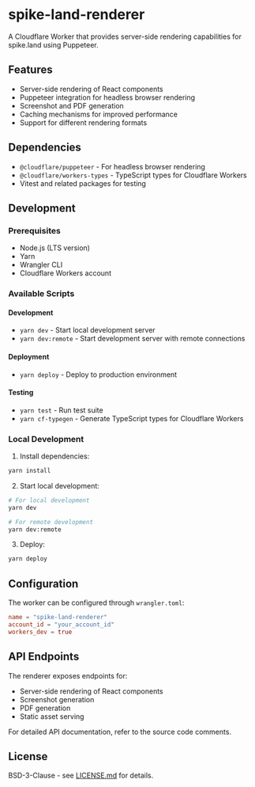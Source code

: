 # spike-land-renderer

A Cloudflare Worker that provides server-side rendering capabilities for spike.land using Puppeteer.

## Features

- Server-side rendering of React components
- Puppeteer integration for headless browser rendering
- Screenshot and PDF generation
- Caching mechanisms for improved performance
- Support for different rendering formats

## Dependencies

- `@cloudflare/puppeteer` - For headless browser rendering
- `@cloudflare/workers-types` - TypeScript types for Cloudflare Workers
- Vitest and related packages for testing

## Development

### Prerequisites

- Node.js (LTS version)
- Yarn
- Wrangler CLI
- Cloudflare Workers account

### Available Scripts

#### Development
- `yarn dev` - Start local development server
- `yarn dev:remote` - Start development server with remote connections

#### Deployment
- `yarn deploy` - Deploy to production environment

#### Testing
- `yarn test` - Run test suite
- `yarn cf-typegen` - Generate TypeScript types for Cloudflare Workers

### Local Development

1. Install dependencies:
```bash
yarn install
```

2. Start local development:
```bash
# For local development
yarn dev

# For remote development
yarn dev:remote
```

3. Deploy:
```bash
yarn deploy
```

## Configuration

The worker can be configured through `wrangler.toml`:

```toml
name = "spike-land-renderer"
account_id = "your_account_id"
workers_dev = true
```

## API Endpoints

The renderer exposes endpoints for:
- Server-side rendering of React components
- Screenshot generation
- PDF generation
- Static asset serving

For detailed API documentation, refer to the source code comments.

## License

BSD-3-Clause - see [LICENSE.md](../../LICENSE.md) for details.
